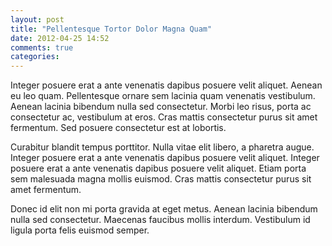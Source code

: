 ```yaml
---
layout: post
title: "Pellentesque Tortor Dolor Magna Quam"
date: 2012-04-25 14:52
comments: true
categories:
---
```


Integer posuere erat a ante venenatis dapibus posuere velit aliquet. Aenean eu leo quam. Pellentesque ornare sem lacinia quam venenatis vestibulum. Aenean lacinia bibendum nulla sed consectetur. Morbi leo risus, porta ac consectetur ac, vestibulum at eros. Cras mattis consectetur purus sit amet fermentum. Sed posuere consectetur est at lobortis.

Curabitur blandit tempus porttitor. Nulla vitae elit libero, a pharetra augue. Integer posuere erat a ante venenatis dapibus posuere velit aliquet. Integer posuere erat a ante venenatis dapibus posuere velit aliquet. Etiam porta sem malesuada magna mollis euismod. Cras mattis consectetur purus sit amet fermentum.

Donec id elit non mi porta gravida at eget metus. Aenean lacinia bibendum nulla sed consectetur. Maecenas faucibus mollis interdum. Vestibulum id ligula porta felis euismod semper.
